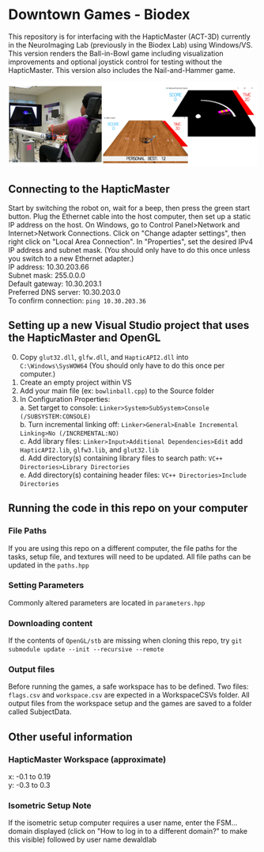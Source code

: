 # Downtown Games - Biodex
This repository is for interfacing with the HapticMaster (ACT-3D) currently in the NeuroImaging Lab (previously in the Biodex Lab) using Windows/VS. This version renders the Ball-in-Bowl game including visualization improvements and optional joystick control for testing without the HapticMaster. This version also includes the Nail-and-Hammer game.

![games](./ExperimentGames.png)

## Connecting to the HapticMaster
Start by switching the robot on, wait for a beep, then press the green start button.
Plug the Ethernet cable into the host computer, then set up a static IP address on the host. On Windows, go to Control Panel>Network and Internet>Network Connections. Click on "Change adapter settings", then right click on "Local Area Connection". In "Properties", set the desired IPv4 IP address and subnet mask. (You should only have to do this once unless you switch to a new Ethernet adapter.)  
IP address: 10.30.203.66  
Subnet mask: 255.0.0.0  
Default gateway: 10.30.203.1  
Preferred DNS server: 10.30.203.0  
To confirm connection: `ping 10.30.203.36`  

## Setting up a new Visual Studio project that uses the HapticMaster and OpenGL
0. Copy `glut32.dll`, `glfw.dll`, and `HapticAPI2.dll` into `C:\Windows\SysWOW64` (You should only have to do this once per computer.)  
1. Create an empty project within VS  
2. Add your main file (ex: `bowlinball.cpp`) to the Source folder  
3. In Configuration Properties:  
    a. Set target to console: `Linker>System>SubSystem>Console (/SUBSYSTEM:CONSOLE)`  
    b. Turn incremental linking off: `Linker>General>Enable Incremental Linking>No (/INCREMENTAL:NO)`  
    c. Add library files: `Linker>Input>Additional Dependencies>Edit` add `HapticAPI2.lib`, `glfw3.lib`, and `glut32.lib`  
    d. Add directory(s) containing library files to search path: `VC++ Directories>Library Directories`  
    e. Add directory(s) containing header files: `VC++ Directories>Include Directories`  

## Running the code in this repo on your computer

### File Paths
If you are using this repo on a different computer, the file paths for the tasks, setup file, and textures will need to be updated. All file paths can be updated in the `paths.hpp`

### Setting Parameters
Commonly altered parameters are located in `parameters.hpp`  

### Downloading content
If the contents of `OpenGL/stb` are missing when cloning this repo, try `git submodule update --init --recursive --remote`

### Output files
Before running the games, a safe workspace has to be defined. Two files: `flags.csv` and `workspace.csv` are expected in a WorkspaceCSVs folder. All output files from the workspace setup and the games are saved to a folder called SubjectData.

## Other useful information

### HapticMaster Workspace (approximate)
x: -0.1 to 0.19  
y: -0.3 to 0.3

### Isometric Setup Note
If the isometric setup computer requires a user name, enter the FSM... domain displayed (click on "How to log in to a different domain?" to make this visible) followed by user name dewaldlab
